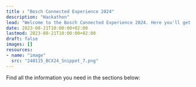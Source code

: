```yaml
---
title : "Bosch Connected Experience 2024"
description: "Hackathon"
lead: "Welcome to the Bosch Connected Experience 2024. Here you'll get a brief overview of the topics we're addressing this year."
date: 2023-08-21T10:00:00+02:00
lastmod: 2023-08-21T10:00:00+02:00
draft: false
images: []
resources:
- name: "image"
  src: "240115_BCX24_Snippet_7.png"
---
```


Find all the information you need in the sections below:

<!-- 
{{< columns amount="5" >}}
  {{< profile name="Get Inspired" >}}
    What's Metaverse and AI? Need some ideas and inspiration?
  {{</ profile >}}
  {{< profile name="Partners" >}}
    We've invited some friends over and they brought along some cool technology
  {{</ profile >}}
  {{< profile name="Hack Arsenal" >}}
    Our library of cool hardware and software available to you
  {{</ profile >}}
  {{< profile name="Agenda" >}}
    The Low-down over the next 3 days
  {{</ profile >}}
  {{< profile name="Get Help" >}}
    Need help with anything?
  {{</ profile >}}
{{</ columns >}}
-->
